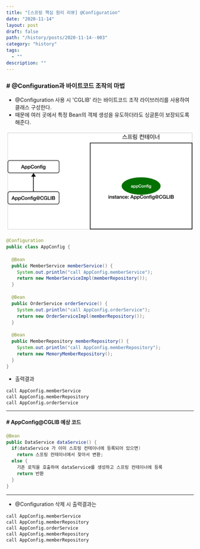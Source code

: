 ```yaml
---
title: "[스프링 핵심 원리 리뷰] @Configuration"
date: "2020-11-14"
layout: post
draft: false
path: "/history/posts/2020-11-14--003"
category: "history"
tags:
  - ""
description: ""
---
```


### # @Configuration과 바이트코드 조작의 마법
* @Configuration 사용 시 'CGLIB' 라는 바이트코드 조작 라이브러리를 사용하여 클래스 구성한다.
* 때문에 여러 곳에서 특정 Bean의 객체 생성을 유도하더라도 싱글톤이 보장되도록 해준다.

![](./003-01.PNG)



```java
@Configuration
public class AppConfig {

  @Bean
  public MemberService memberService() {
    System.out.println("call AppConfig.memberService");
    return new MemberServiceImpl(memberRepository());
  }

  @Bean
  public OrderService orderService() {
    System.out.println("call AppConfig.orderService");
    return new OrderServiceImpl(memberRepository());
  }
 
  @Bean
  public MemberRepository memberRepository() {
    System.out.println("call AppConfig.memberRepository");
    return new MemoryMemberRepository();
  }
}

```

* 출력결과
```
call AppConfig.memberService
call AppConfig.memberRepository
call AppConfig.orderService
```

<hr>

#### # AppConfig@CGLIB 예상 코드
```java
@Bean
public DataService dataService() {
  if(dataService 가 이미 스프링 컨테이너에 등록되어 있으면)
    return 스프링 컨테이너에서 찾아서 변환;
  else {
    기존 로직을 호출하여 dataService를 생성하고 스프링 컨테이너에 등록
    return 반환
  }
}
```

<hr>

* @Configuration 삭제 시 출력결과는
```
call AppConfig.memberService
call AppConfig.memberRepository
call AppConfig.orderService
call AppConfig.memberRepository
call AppConfig.memberRepository
```
